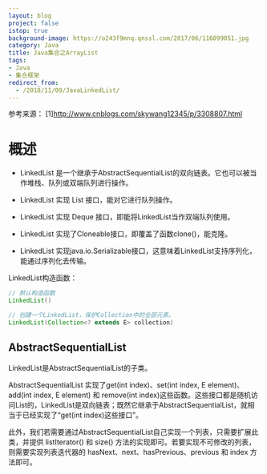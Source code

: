 ```yaml
---
layout: blog
project: false
istop: true
background-image: https://o243f9mnq.qnssl.com/2017/06/116099051.jpg
category: Java
title: Java集合之ArrayList
tags:
- Java
- 集合框架
redirect_from:
  - /2018/11/09/JavaLinkedList/
---
```


参考来源：
[1]http://www.cnblogs.com/skywang12345/p/3308807.html

# 概述

* LinkedList 是一个继承于AbstractSequentialList的双向链表。它也可以被当作堆栈、队列或双端队列进行操作。

* LinkedList 实现 List 接口，能对它进行队列操作。

* LinkedList 实现 Deque 接口，即能将LinkedList当作双端队列使用。

* LinkedList 实现了Cloneable接口，即覆盖了函数clone()，能克隆。

* LinkedList 实现java.io.Serializable接口，这意味着LinkedList支持序列化，能通过序列化去传输。

LinkedList构造函数：
```java
// 默认构造函数
LinkedList()

// 创建一个LinkedList，保护Collection中的全部元素。
LinkedList(Collection<? extends E> collection)
```

## AbstractSequentialList

LinkedList是AbstractSequentialList的子类。

AbstractSequentialList 实现了get(int index)、set(int index, E element)、add(int index, E element) 和 remove(int index)这些函数。这些接口都是随机访问List的，LinkedList是双向链表；既然它继承于AbstractSequentialList，就相当于已经实现了“get(int index)这些接口”。

此外，我们若需要通过AbstractSequentialList自己实现一个列表，只需要扩展此类，并提供 listIterator() 和 size() 方法的实现即可。若要实现不可修改的列表，则需要实现列表迭代器的 hasNext、next、hasPrevious、previous 和 index 方法即可。
